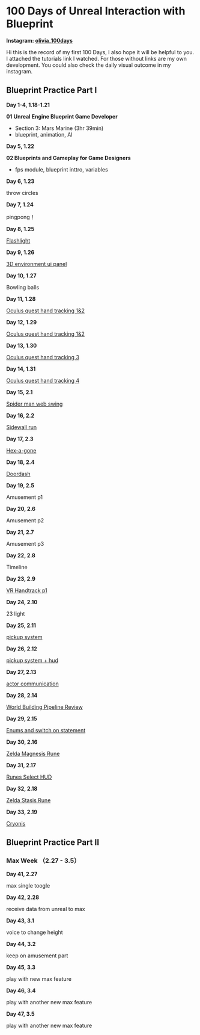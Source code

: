 # 100 Days of Unreal Interaction with Blueprint
**Instagram: [olivia_100days](https://www.instagram.com/olivia_100days/)**
 
 Hi this is the record of my first 100 Days, I also hope it will be helpful to you.
 I attached the tutorials link I watched. For those without links are my own development.
 You could also check the daily visual outcome in my instagram. 
 
## Blueprint Practice Part I

**Day 1-4, 1.18-1.21** 

**01** **Unreal Engine Blueprint Game Developer**

- Section 3: Mars Marine (3hr 39min)
- blueprint, animation, AI

**Day 5, 1.22**

**02 Blueprints and Gameplay for Game Designers**

- fps module, blueprint inttro, variables

**Day 6, 1.23**

throw circles

**Day 7, 1.24**

pingpong！

**Day 8, 1.25**

[Flashlight](https://youtu.be/mVvyHKGPSaY)

**Day 9, 1.26**

[3D environment ui panel](https://youtu.be/4sxxe9_w9Zs)

**Day 10, 1.27**

Bowling balls

**Day 11, 1.28**

[Oculus quest hand tracking 1&2](https://youtu.be/sSdpPtlEk20)

**Day 12, 1.29**

[Oculus quest hand tracking 1&2](https://youtu.be/sSdpPtlEk20)

**Day 13, 1.30**

[Oculus quest hand tracking 3](https://youtu.be/sSdpPtlEk20)

**Day 14, 1.31**

[Oculus quest hand tracking 4](https://youtu.be/sSdpPtlEk20)

**Day 15, 2.1**

[Spider man web swing](https://youtu.be/8oc4ZCNJ9wM)

**Day 16, 2.2**

[Sidewall run](https://youtu.be/1ah_thU90-0)

**Day 17, 2.3**

[Hex-a-gone](https://youtu.be/ANWzAitL0Jg)

**Day 18, 2.4**

[Doordash](https://youtu.be/j6uQ9I6uCtg)

**Day 19, 2.5**

Amusement p1

**Day 20, 2.6**

Amusement p2

**Day 21, 2.7**

Amusement p3

**Day 22, 2.8**

Timeline

**Day 23, 2.9**

[VR Handtrack p1](https://youtu.be/sSdpPtlEk20)

**Day 24, 2.10**

23 light

**Day 25, 2.11**

[pickup system](https://docs.unrealengine.com/4.27/en-US/Resources/ContentExamples/Blueprints_Advanced/2_5/)

**Day 26, 2.12**

[pickup system + hud](https://docs.unrealengine.com/4.27/en-US/Resources/ContentExamples/Blueprints_Advanced/2_5/)

**Day 27, 2.13**

[actor communication](https://docs.unrealengine.com/4.27/en-US/ProgrammingAndScripting/ActorCommunication/)

**Day 28, 2.14**

[World Building Pipeline Review](https://learn.unrealengine.com/home/LearningPath/113226)

**Day 29, 2.15**

[Enums and switch on statement](https://www.unrealengine.com/marketplace/en-US/product/advanced-locomotion-system-v1)

**Day 30, 2.16**

[Zelda Magnesis Rune](https://youtu.be/-3skkNbervM)

**Day 31, 2.17**

[Runes Select HUD](https://youtu.be/r0XqoTAtpLU)

**Day 32, 2.18**

[Zelda Stasis Rune](https://youtu.be/R5fIHkQCm8U)

**Day 33, 2.19**

[Cryonis](https://youtu.be/JOA_t1CWuLE)


## Blueprint Practice Part II
### Max Week （2.27 - 3.5）
**Day 41, 2.27**

max single toogle

**Day 42, 2.28**

receive data from unreal to max

**Day 43, 3.1**

voice to change height

**Day 44, 3.2**

keep on amusement part

**Day 45, 3.3**

play with new max feature

**Day 46, 3.4**

play with another new max feature

**Day 47, 3.5**

play with another new max feature
